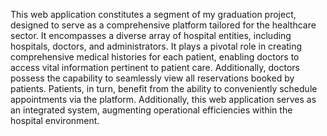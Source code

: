 This web application constitutes a segment of my graduation project, designed to serve as a comprehensive platform tailored for the healthcare sector.
It encompasses a diverse array of hospital entities, including hospitals, doctors, and administrators.
It plays a pivotal role in creating comprehensive medical histories for each patient, enabling doctors to access vital information pertinent to patient care.
Additionally, doctors possess the capability to seamlessly view all reservations booked by patients.
Patients, in turn, benefit from the ability to conveniently schedule appointments via the platform.
Additionally, this web application serves as an integrated system, augmenting operational efficiencies within the hospital environment.
